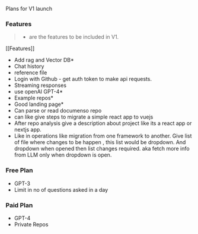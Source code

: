 	
Plans for V1 launch

### Features 

> * are the features to be included in V1.

[[Features]]

- Add rag and Vector DB*
- Chat history
- reference file
- Login with Github - get auth token to make api requests.
- Streaming responses
- use openAI GPT-4*
- Example repos*
- Good landing page*
- Can parse or read documenso repo
- can like give steps to migrate a simple react app to vuejs
- After repo analysis give a description about project like its a react app or nextjs app.
- Like in operations like migration from one framework to another. Give list of file where changes to be happen , this list would be dropdown. And dropdown when opened then list changes required. aka fetch more info from LLM only when dropdown is open.


### Free Plan

- GPT-3
- Limit in no of questions asked in a day


### Paid Plan

- GPT-4
- Private Repos